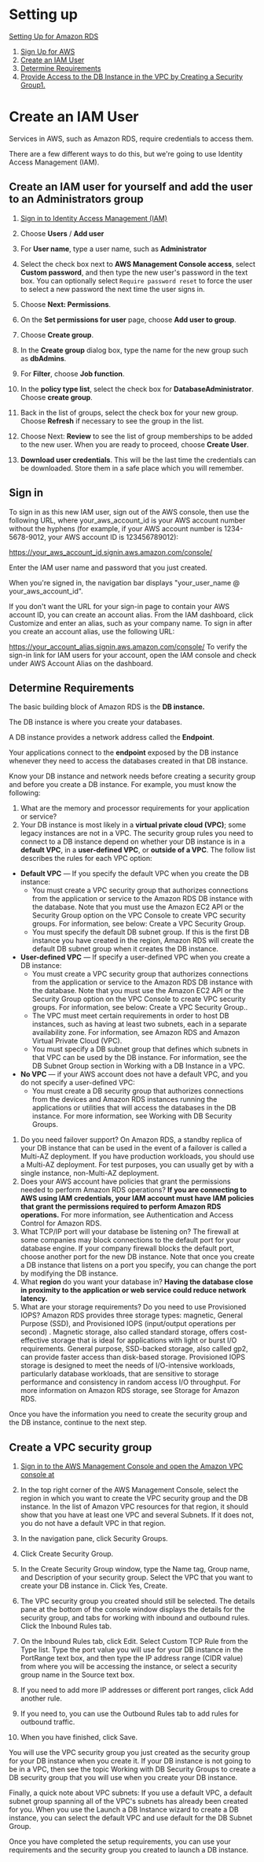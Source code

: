 # Setting up

[Setting Up for Amazon RDS](http://docs.aws.amazon.com/AmazonRDS/latest/UserGuide/CHAP_SettingUp.html)

1. [Sign Up for AWS](http://docs.aws.amazon.com/AmazonRDS/latest/UserGuide/CHAP_SettingUp.html#CHAP_SettingUp.SignUp)
1. [Create an IAM User](http://docs.aws.amazon.com/AmazonRDS/latest/UserGuide/CHAP_SettingUp.html#CHAP_SettingUp.IAM)
1. [Determine Requirements](http://docs.aws.amazon.com/AmazonRDS/latest/UserGuide/CHAP_SettingUp.html#CHAP_SettingUp.Requirements)
1. [Provide Access to the DB Instance in the VPC by Creating a Security Group1.](http://docs.aws.amazon.com/AmazonRDS/latest/UserGuide/CHAP_SettingUp.html#CHAP_SettingUp.SecurityGroup)

# Create an IAM User

Services in AWS, such as Amazon RDS, require credentials to access them. 

There are a few different ways to do this, but we're going to use Identity Access Management (IAM). 

## Create an IAM user for yourself and add the user to an Administrators group
   
 1. [Sign in to Identity Access Management (IAM)](https://console.aws.amazon.com/iam/)
   
 1. Choose **Users** / **Add user**
   
 1. For **User name**, type a user name, such as **Administrator**
   
 1. Select the check box next to **AWS Management Console access**, select **Custom password**, and then type the new user's password in the text box. You can optionally select ```Require password reset``` to force the user to select a new password the next time the user signs in.
   
 1. Choose **Next: Permissions**.
   
 1. On the **Set permissions for user** page, choose **Add user to group**.
   
 1. Choose **Create group**.
   
 1. In the **Create group** dialog box, type the name for the new group such as **dbAdmins**.
   
 1. For **Filter**, choose **Job function**.
   
 1. In the **policy type list**, select the check box for **DatabaseAdministrator**. Choose **create group**.
   
 1. Back in the list of groups, select the check box for your new group. Choose **Refresh** if necessary to see the group in the list.
 
 1. Choose Next: **Review** to see the list of group memberships to be added to the new user. When you are ready to proceed, choose **Create User**.
 
 1. **Download user credentials**. This will be the last time the credentials can be downloaded. Store them in a safe place which you will remember.
 

## Sign in

 To sign in as this new IAM user, sign out of the AWS console, then use the following URL, where your_aws_account_id is your AWS account number without the hyphens (for example, if your AWS account number is 1234-5678-9012, your AWS account ID is 123456789012):
 
 https://your_aws_account_id.signin.aws.amazon.com/console/
 
 Enter the IAM user name and password that you just created. 
 
 When you're signed in, the navigation bar displays "your_user_name @ your_aws_account_id".
 
 If you don't want the URL for your sign-in page to contain your AWS account ID, you can create an account alias. From the IAM dashboard, click Customize and enter an alias, such as your company name. To sign in after you create an account alias, use the following URL:
 
 https://your_account_alias.signin.aws.amazon.com/console/
 To verify the sign-in link for IAM users for your account, open the IAM console and check under AWS Account Alias on the dashboard.
 
 ## Determine Requirements
 
 The basic building block of Amazon RDS is the **DB instance.** 
 
 The DB instance is where you create your databases. 
 
 A DB instance provides a network address called the **Endpoint**. 
 
 Your applications connect to the **endpoint** exposed by the DB instance whenever they need to access the databases created in that DB instance. 
  
 Know your DB instance and network needs before creating a security group and before you create a DB instance. For example, you must know the following:
 
1. What are the memory and processor requirements for your application or service?
1. Your DB instance is most likely in a **virtual private cloud (VPC)**; some legacy instances are not in a VPC. The security group rules you need to connect to a DB instance depend on whether your DB instance is in a **default VPC**, in a **user-defined VPC**, or **outside of a VPC**. The follow list describes the rules for each VPC option:
  - **Default VPC** — If you specify the default VPC when you create the DB instance:
    - You must create a VPC security group that authorizes connections from the application or service to the Amazon RDS DB instance with the database. Note that you must use the Amazon EC2 API or the Security Group option on the VPC Console to create VPC security groups. For information, see below: Create a VPC Security Group.
    - You must specify the default DB subnet group. If this is the first DB instance you have created in the region, Amazon RDS will create the default DB subnet group when it creates the DB instance.
  - **User-defined VPC** — If specify a user-defined VPC when you create a DB instance:
    - You must create a VPC security group that authorizes connections from the application or service to the Amazon RDS DB instance with the database. Note that you must use the Amazon EC2 API or the Security Group option on the VPC Console to create VPC security groups. For information, see below: Create a VPC Security Group..
     - The VPC must meet certain requirements in order to host DB instances, such as having at least two subnets, each in a separate availability zone. For information, see Amazon RDS and Amazon Virtual Private Cloud (VPC).
     - You must specify a DB subnet group that defines which subnets in that VPC can be used by the DB instance. For information, see the DB Subnet Group section in Working with a DB Instance in a VPC.
   - **No VPC** — if your AWS account does not have a default VPC, and you do not specify a user-defined VPC:
     - You must create a DB security group that authorizes connections from the devices and Amazon RDS instances running the applications or utilities that will access the databases in the DB instance. For more information, see Working with DB Security Groups.
 1. Do you need failover support? On Amazon RDS, a standby replica of your DB instance that can be used in the event of a failover is called a Multi-AZ deployment. If you have production workloads, you should use a Multi-AZ deployment. For test purposes, you can usually get by with a single instance, non-Multi-AZ deployment.
 1. Does your AWS account have policies that grant the permissions needed to perform Amazon RDS operations? **If you are connecting to AWS using IAM credentials, your IAM account must have IAM policies that grant the permissions required to perform Amazon RDS operations.** For more information, see Authentication and Access Control for Amazon RDS.
 1. What TCP/IP port will your database be listening on? The firewall at some companies may block connections to the default port for your database engine. If your company firewall blocks the default port, choose another port for the new DB instance. Note that once you create a DB instance that listens on a port you specify, you can change the port by modifying the DB instance.
 1. What **region** do you want your database in? **Having the database close in proximity to the application or web service could reduce network latency.**
 1. What are your storage requirements? Do you need to use Provisioned IOPS? Amazon RDS provides three storage types: magnetic, General Purpose (SSD), and Provisioned IOPS (input/output operations per second) . Magnetic storage, also called standard storage, offers cost-effective storage that is ideal for applications with light or burst I/O requirements. General purpose, SSD-backed storage, also called gp2, can provide faster access than disk-based storage. Provisioned IOPS storage is designed to meet the needs of I/O-intensive workloads, particularly database workloads, that are sensitive to storage performance and consistency in random access I/O throughput. For more information on Amazon RDS storage, see Storage for Amazon RDS.
 
 Once you have the information you need to create the security group and the DB instance, continue to the next step.
 
 ## Create a VPC security group
 
 1. [Sign in to the AWS Management Console and open the Amazon VPC console at](https://console.aws.amazon.com/vpc)
 
 1. In the top right corner of the AWS Management Console, select the region in which you want to create the VPC security group and the DB instance. In the list of Amazon VPC resources for that region, it should show that you have at least one VPC and several Subnets. If it does not, you do not have a default VPC in that region.
 
 1. In the navigation pane, click Security Groups.
 
 1. Click Create Security Group.
 
 1. In the Create Security Group window, type the Name tag, Group name, and Description of your security group. Select the VPC that you want to create your DB instance in. Click Yes, Create.
 
 1. The VPC security group you created should still be selected. The details pane at the bottom of the console window displays the details for the security group, and tabs for working with inbound and outbound rules. Click the Inbound Rules tab.
 
 1. On the Inbound Rules tab, click Edit. Select Custom TCP Rule from the Type list. Type the port value you will use for your DB instance in the PortRange text box, and then type the IP address range (CIDR value) from where you will be accessing the instance, or select a security group name in the Source text box.
 
 1. If you need to add more IP addresses or different port ranges, click Add another rule.
 
 1. If you need to, you can use the Outbound Rules tab to add rules for outbound traffic.
 
 1. When you have finished, click Save.
 
You will use the VPC security group you just created as the security group for your DB instance when you create it. If your DB instance is not going to be in a VPC, then see the topic Working with DB Security Groups to create a DB security group that you will use when you create your DB instance.
 
Finally, a quick note about VPC subnets: If you use a default VPC, a default subnet group spanning all of the VPC's subnets has already been created for you. When you use the Launch a DB Instance wizard to create a DB instance, you can select the default VPC and use default for the DB Subnet Group.
 
Once you have completed the setup requirements, you can use your requirements and the security group you created to launch a DB instance.